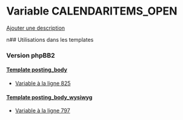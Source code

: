 # Variable CALENDARITEMS_OPEN
[Ajouter une description](https://fa-tvars.appspot.com/CALENDARITEMS_OPEN)

n## Utilisations dans les templates

### Version phpBB2

#### [Template posting_body](subsilver/posting_body.md)
* [Variable à la ligne 825](../subsilver/posting_body.tpl#L825)

#### [Template posting_body_wysiwyg](subsilver/posting_body_wysiwyg.md)
* [Variable à la ligne 797](../subsilver/posting_body_wysiwyg.tpl#L797)